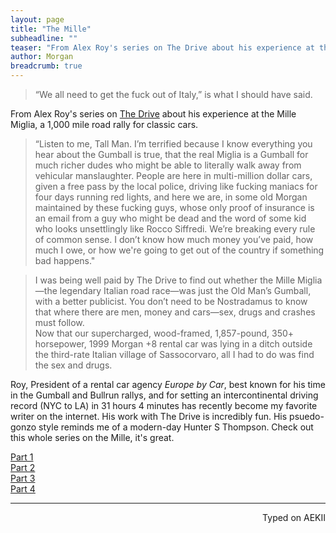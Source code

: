 ```yaml
---
layout: page
title: "The Mille"
subheadline: ""
teaser: "From Alex Roy's series on The Drive about his experience at the Mille Miglia, a 1,000 mile road rally for classic cars. "
author: Morgan
breadcrumb: true
---
```

> “We all need to get the fuck out of Italy,” is what I should have said.

From Alex Roy's series on [The Drive](http://www.thedrive.com/author/94/alex-roy) about his experience at the Mille Miglia, a 1,000 mile road rally for classic cars.

> “Listen to me, Tall Man. I’m terrified because I know everything you hear about the Gumball is true, that the real Miglia is a Gumball for much richer dudes who might be able to literally walk away from vehicular manslaughter. People are here in multi-million dollar cars, given a free pass by the local police, driving like fucking maniacs for four days running red lights, and here we are, in some old Morgan maintained by these fucking guys, whose only proof of insurance is an email from a guy who might be dead and the word of some kid who looks unsettlingly like Rocco Siffredi. We’re breaking every rule of common sense. I don’t know how much money you’ve paid, how much I owe, or how we're going to get out of the country if something bad happens."    

> I was being well paid by The Drive to find out whether the Mille Miglia—the legendary Italian road race—was just the Old Man’s Gumball, with a better publicist. You don’t need to be Nostradamus to know that where there are men, money and cars—sex, drugs and crashes must follow.    
Now that our supercharged, wood-framed, 1,857-pound, 350+ horsepower, 1999 Morgan +8 rental car was lying in a ditch outside the third-rate Italian village of Sassocorvaro, all I had to do was find the sex and drugs.


Roy, President of a rental car agency _Europe by Car_, best known for his time in the Gumball and Bullrun rallys, and for setting an intercontinental driving record (NYC to LA) in 31 hours 4 minutes has recently become my favorite writer on the internet. His work with The Drive is incredibly fun. His psuedo-gonzo style reminds me of a modern-day Hunter S Thompson. Check out this whole series on the Mille, it's great.

[Part 1](http://www.thedrive.com/polizei144/3563/rally-diary-day-1-is-the-mille-miglia-the-old-mans-gumball-3000)    
[Part 2](http://www.thedrive.com/polizei144/3564/rally-diary-day-0-how-to-enter-the-mille-miglia-for-free-or-close-to-it)    
[Part 3](http://www.thedrive.com/polizei144/3625/how-to-crash-the-worlds-most-dangerous-rental-car)    
[Part 4](http://www.thedrive.com/polizei144/3697/how-not-to-flee-when-you-crash-your-expensive-rental-car-in-italy)


---
<p align="right">Typed on AEKII</p>
